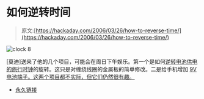 # 如何逆转时间

> 原文:[https://hackaday.com/2006/03/26/how-to-reverse-time/](https://hackaday.com/2006/03/26/how-to-reverse-time/)

![](../Images/9f757bb3f07103f555c111368b54f191.png "clock 8")

[莫迪]送来了他的几个项目，可能会在周日下午娱乐。第一个是如何[逆转电池供电的旅行时钟](http://backwardstime-moddy.blogspot.com/)的旋转。这只是对缠绕线圈的金属板的简单修改。二是给手机增加 [9V 电池端子。这两个项目都不实际，但它们仍然很有趣。](http://9v-moddy.blogspot.com/)

*   [永久链接](http://backwardstime-moddy.blogspot.com/)